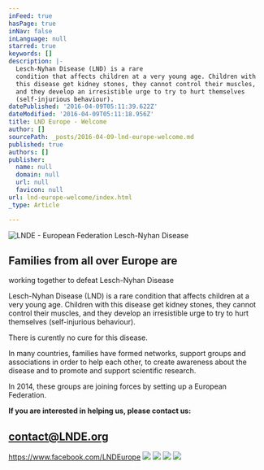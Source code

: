 ```yaml
---
inFeed: true
hasPage: true
inNav: false
inLanguage: null
starred: true
keywords: []
description: |-
  Lesch-Nyhan Disease (LND) is a rare
  condition that affects children at a very young age. Children with
  this disease get kidney stones, they cannot control their muscles,
  and they develop an irresistible urge to try to hurt themselves
  (self-injurious behaviour).
datePublished: '2016-04-09T05:11:39.622Z'
dateModified: '2016-04-09T05:11:18.956Z'
title: LND Europe - Welcome
author: []
sourcePath: _posts/2016-04-09-lnd-europe-welcome.md
published: true
authors: []
publisher:
  name: null
  domain: null
  url: null
  favicon: null
url: lnd-europe-welcome/index.html
_type: Article

---
```

![LNDE - European Federation Lesch-Nyhan Disease](https://s3-us-west-2.amazonaws.com/the-grid-img/p/cadc32359a1a97abb369f98725050a803f82d1a1.png)

## Families from all over Europe are
working together to defeat Lesch-Nyhan Disease

Lesch-Nyhan Disease (LND) is a rare
condition that affects children at a very young age. Children with
this disease get kidney stones, they cannot control their muscles,
and they develop an irresistible urge to try to hurt themselves
(self-injurious behaviour).

There is curently no cure for this
disease.

In many countries, families have
formed networks, support groups and associations in order to help
each other, to create awareness about the disease and to promote
and support scientific research.

In 2014, these groups are joining
forces by setting up a European Federation.

**If you are interested in
helping us, please contact us:**

## [**contact@LNDE.org**][0]

https://www.facebook.com/LNDEurope
![](https://s3-us-west-2.amazonaws.com/the-grid-img/p/3474214eb44e56178fd7452217b191fb0fb4b965.png)
![](https://s3-us-west-2.amazonaws.com/the-grid-img/p/9f2052e766d61aaa0346291b302a836481f7e924.png)
![](https://s3-us-west-2.amazonaws.com/the-grid-img/p/924a02a78347fb928809068156c15c846671fea1.png)
![](https://s3-us-west-2.amazonaws.com/the-grid-img/p/6feca2788e5ca6200f5079ebb05eea159a67233a.png)

[0]: mailto:contact@LNDE.org